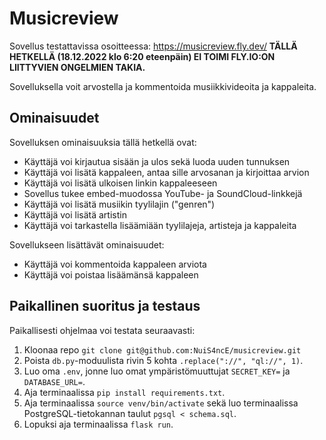 # Musicreview 

Sovellus testattavissa osoitteessa: https://musicreview.fly.dev/
**TÄLLÄ HETKELLÄ (18.12.2022 klo 6:20 eteenpäin) EI TOIMI FLY.IO:ON LIITTYVIEN ONGELMIEN TAKIA.**

Sovelluksella voit arvostella ja kommentoida musiikkivideoita ja kappaleita. 

## Ominaisuudet

Sovelluksen ominaisuuksia tällä hetkellä ovat: 

* Käyttäjä voi kirjautua sisään ja ulos sekä luoda uuden tunnuksen 
* Käyttäjä voi lisätä kappaleen, antaa sille arvosanan ja kirjoittaa arvion 
* Käyttäjä voi lisätä ulkoisen linkin kappaleeseen
* Sovellus tukee embed-muodossa YouTube- ja SoundCloud-linkkejä
* Käyttäjä voi lisätä musiikin tyylilajin ("genren") 
* Käyttäjä voi lisätä artistin
* Käyttäjä voi tarkastella lisäämiään tyylilajeja, artisteja ja kappaleita 


Sovellukseen lisättävät ominaisuudet: 
* Käyttäjä voi kommentoida kappaleen arviota 
* Käyttäjä voi poistaa lisäämänsä kappaleen 

## Paikallinen suoritus ja testaus

Paikallisesti ohjelmaa voi testata seuraavasti: 
1. Kloonaa repo `git clone git@github.com:NuiS4ncE/musicreview.git`
2. Poista `db.py`-moduulista rivin 5 kohta `.replace("://", "ql://", 1)`.
3. Luo oma `.env`, jonne luo omat ympäristömuuttujat `SECRET_KEY=` ja `DATABASE_URL=`.
4. Aja terminaalissa `pip install requirements.txt`. 
5. Aja terminaalissa `source venv/bin/activate` sekä luo terminaalissa PostgreSQL-tietokannan taulut `pgsql < schema.sql`.
6. Lopuksi aja terminaalissa `flask run`.